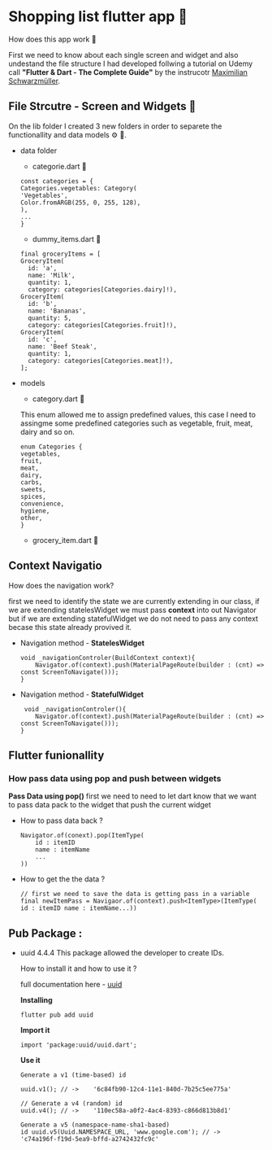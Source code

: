 # Shopping list flutter app 🛒

How does this app work 🧠

First we need to know about each single screen and widget and also undestand the file structure I had developed follwing a tutorial on Udemy call  **"Flutter & Dart - The Complete Guide"** by the instrucotr   [Maximilian Schwarzmüller](https://www.udemy.com/user/maximilian-schwarzmuller/).



## File Strcutre - Screen and Widgets 📑 

On the lib folder I created 3 new folders in order to separete the functionallity and data models ⚙️ 🧠. 


- data folder
    - categorie.dart 🎯
    ```
    const categories = {
    Categories.vegetables: Category(
    'Vegetables',
    Color.fromARGB(255, 0, 255, 128),
    ),
    ...
    }
    ```
    - dummy_items.dart 🎯
    ```
    final groceryItems = [
  GroceryItem(
      id: 'a',
      name: 'Milk',
      quantity: 1,
      category: categories[Categories.dairy]!),
  GroceryItem(
      id: 'b',
      name: 'Bananas',
      quantity: 5,
      category: categories[Categories.fruit]!),
  GroceryItem(
      id: 'c',
      name: 'Beef Steak',
      quantity: 1,
      category: categories[Categories.meat]!),
    ];
    ```
- models 
    - category.dart 🎯

    This enum allowed me to assign predefined values, this case I need to assingme some predefined categories such as vegetable, fruit, meat, dairy and so on.

    ```
    enum Categories {
    vegetables,
    fruit,
    meat,
    dairy,
    carbs,
    sweets,
    spices,
    convenience,
    hygiene,
    other,
    }   
    ```

    - grocery_item.dart 🎯


## Context Navigatio 

How does the navigation work?

first we need to identify the state we are currently extending in our class, if we are extending  statelesWidget we must pass **context** into out Navigator but if we are extending statefulWidget we do not need to pass any context becase this state already provived it. 

- Navigation method - **StatelesWidget**

    ```
    void _navigationControler(BuildContext context){
        Navigator.of(context).push(MaterialPageRoute(builder : (cnt) => const ScreenToNavigate()));
    }
    ```

 - Navigation method - **StatefulWidget**

    ```
     void _navigationControler(){
        Navigator.of(context).push(MaterialPageRoute(builder : (cnt) => const ScreenToNavigate()));
    }
    ```

## Flutter funionallity 

### How pass data using pop and push between widgets 

**Pass Data using pop()**
first we need to need to let dart know that we want to pass data pack to the widget that push the current widget 
- How to pass data back ? 
    ```
    Navigator.of(conext).pop(ItemType(
        id : itemID 
        name : itemName
        ...
    ))
    ```
- How to get the the data ? 
    ```
    // first we need to save the data is getting pass in a variable 
    final newItemPass = Navigaor.of(context).push<ItemType>(ItemType( id : itemID name : itemName...))
    ```

## Pub Package : 

- uuid 4.4.4 
    This package allowed the developer to create IDs. 

    How to install it and how to use it ?

    full documentation here - [uuid](https://pub.dev/packages/uuid/install)

    **Installing**
    ```
    flutter pub add uuid
    ```
    **Import it**
    ```
    import 'package:uuid/uuid.dart';
    ```
    **Use it**
    ```
    Generate a v1 (time-based) id

    uuid.v1(); // ->    '6c84fb90-12c4-11e1-840d-7b25c5ee775a'

    // Generate a v4 (random) id
    uuid.v4(); // ->    '110ec58a-a0f2-4ac4-8393-c866d813b8d1'

    Generate a v5 (namespace-name-sha1-based) 
    id uuid.v5(Uuid.NAMESPACE_URL, 'www.google.com'); // ->   'c74a196f-f19d-5ea9-bffd-a2742432fc9c'
    ```
